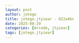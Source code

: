 ```yaml
---
layout: post
author: jotego
title: jotego.jtyiear - 022a4bc
date: 2025-08-29
categories: [Arcade, jtyiear]
tags: [jotego.jtyiear]
---
```


